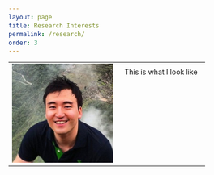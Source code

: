 ```yaml
---
layout: page
title: Research Interests
permalink: /research/
order: 3
---
```

<table>
    <tr>
        <td><img src="/images/JinHyunCheong.jpg" width="200"></td>
    	<td style="padding: 10px 15px; vertical-align: top;"> This is what I look like </td>
    </tr>
</table>



